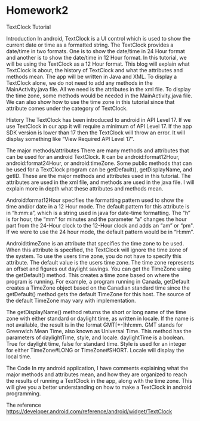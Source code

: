 # Homework2
TextClock Tutorial

Introduction
  In android, TextClock is a UI control which is used to show the current date or time as a formatted string. The TextClock provides a date/time in two formats. One is to show the date/time in 24 Hour format and another is to show the date/time in 12 Hour format. In this tutorial, we will be using the TextClock as a 12 Hour format. This blog will explain what TextClock is about, the history of TextClock and what the attributes and methods mean. The app will be written in Java and XML. To display a TextClock alone, we do not need to add any methods in the MainActivity.java file. All we need is the attributes in the xml file. To display the time zone, some methods would be needed in the MainActivity.java file. We can also show how to use the time zone in this tutorial since that attribute comes under the category of TextClock.

History
  The TextClock has been introduced to android in API Level 17. If we use TextClock in our app it will require a minimum of API Level 17. If the app SDK version is lower than 17 then the TextClock will throw an error. It will display something like “View Required API Level 17”.

The major methods/attributes
  There are many methods and attributes that can be used for an android TextClock. It can be android:format12Hour, android:format24Hour, or android:timeZone. Some public methods that can be used for a TextClock program can be getDefault(), getDisplayName, and getID. These are the major methods and attributes used in this tutorial. The attributes are used in the xml file, and methods are used in the java file. I will explain more in depth what these attributes and methods mean.

   Android:format12Hour specifies the formatting pattern used to show the time and/or date in a 12 Hour mode. The default pattern for this attribute is in “h:mm:a”, which is a string used in java for date-time formatting. The “h” is for hour, the “mm” for minutes and the parameter “a” changes the hour part from the 24-Hour clock to the 12-Hour clock and adds an “am” or “pm".  If we were to use the 24 hour mode, the default pattern would be in “H:mm”.
 
  Android:timeZone is an attribute that specifies the time zone to be used. When this attribute is specified, the TextClock will ignore the time zone of the system. To use the users time zone, you do not have to specify this attribute. The default value is the users time zone. The time zone represents an offset and figures out daylight savings. 
You can get the TimeZone using the getDefault() method. This creates a time zone based on where the program is running. For example, a program running in Canada, getDefault creates a TimeZone object based on the Canadian standard time since the getDefault() method gets the default TimeZone for this host. The source of the default TimeZone may vary with implementation.

  The getDisplayName() method returns the short or long name of the time zone with either standard or daylight time, as written in locale. If the name is not available, the result is in the format GMT[+-]hh:mm. GMT stands for Greenwich Mean Time, also known as Universal Time. This method has the parameters of daylightTime, style, and locale. daylightTime is a boolean. True for daylight time, false for standard time. Style is used for an integer for either TimeZone#LONG or TimeZone#SHORT. Locale will display the local time. 

The Code
 In my android application, I have comments explaining what the major methods and attributes mean, and how they are organized to reach the results of running a TextClock in the app, along with the time zone. This will give you a better understanding on how to make a TextClock in android programming.
 
The reference
https://developer.android.com/reference/android/widget/TextClock
